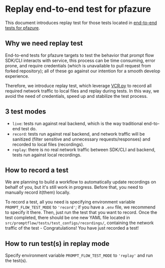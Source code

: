# Replay end-to-end test for pfazure

This document introduces replay test for those tests located in [end-to-end tests for pfazure](../../src/promptflow/tests/sdk_cli_azure_test/e2etests/).

## Why we need replay test

End-to-end tests for pfazure targets to test the behavior that prompt flow SDK/CLI interacts with service, this process can be time consuming, error prone, and require credentials (which is unavailable to pull request from forked repository); all of these go against our intention for a smooth develop experience.

Therefore, we introduce replay test, which leverage [VCR.py](https://pypi.org/project/vcrpy/) to record all required network traffic to local files and replay during tests. In this way, we avoid the need of credentials, speed up and stabilize the test process.

## 3 test modes

- `live`: tests run against real backend, which is the way traditional end-to-end test do.
- `record`: tests run against real backend, and network traffic will be sanitized (filter sensitive and unnecessary requests/responses) and recorded to local files (recordings).
- `replay`: there is no real network traffic between SDK/CLI and backend, tests run against local recordings.

## How to record a test

We are planning to build a workflow to automatically update recordings on behalf of you, but it's still work in progress. Before that, you need to manually record it(them) locally.

To record a test, all you need is specifying environment variable `PROMPT_FLOW_TEST_MODE` to `'record'`; if you have a `.env` file, we recommend to specify it there. Then, just run the test that you want to record. Once the test completed, there should be one new YAML file located in `src/promptflow/tests/test_configs/recordings/`, containing the network traffic of the test - Congratulations! You have just recorded a test!

## How to run test(s) in replay mode

Specify environment variable `PROMPT_FLOW_TEST_MODE` to `'replay'` and run the test(s).
